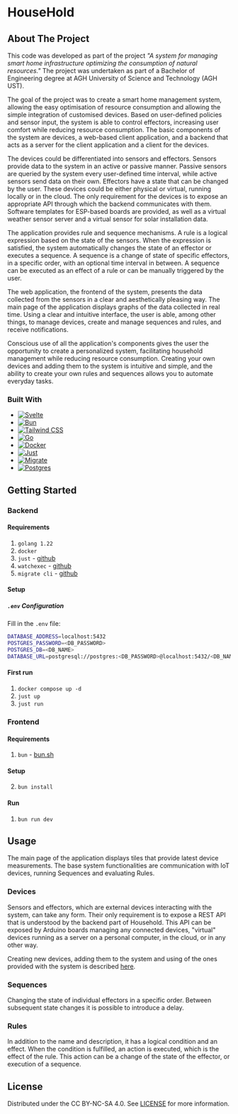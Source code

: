 # HouseHold
## About The Project
This code was developed as part of the project _"A system for managing smart home infrastructure optimizing the consumption of natural resources."_ The project was undertaken as part of a Bachelor of Engineering degree at AGH University of Science and Technology (AGH UST).

The goal of the project was to create a smart home management system, allowing the easy optimisation of resource consumption and allowing the simple integration of customised devices. Based on user-defined policies and sensor input, the system is able to control effectors, increasing user comfort while reducing resource consumption. The basic components of the system are devices, a web-based client application, and a backend that acts as a server for the client application and a client for the devices.

The devices could be differentiated into sensors and effectors. Sensors provide data to the system in an active or passive manner. Passive sensors are queried by the system every user-defined time interval, while active sensors send data on their own. Effectors have a state that can be changed by the user. These devices could be either physical or virtual, running locally or in the cloud. The only requirement for the devices is to expose an appropriate API through which the backend communicates with them. Software templates for ESP-based boards are provided, as well as a virtual weather sensor server and a virtual sensor for solar installation data.

The application provides rule and sequence mechanisms. A rule is a logical expression based on the state of the sensors. When the expression is satisfied, the system automatically changes the state of an effector or executes a sequence. A sequence is a change of state of specific effectors, in a specific order, with an optional time interval in between. A sequence can be executed as an effect of a rule or can be manually triggered by the user. 

The web application, the frontend of the system, presents the data collected from the sensors in a clear and aesthetically pleasing way. The main page of the application displays graphs of the data collected in real time. Using a clear and intuitive interface, the user is able, among other things, to manage devices, create and manage sequences and rules, and receive notifications.

Conscious use of all the application's components gives the user the opportunity to create a personalized system, facilitating household management while reducing resource consumption. Creating your own devices and adding them to the system is intuitive and simple, and the ability to create your own rules and sequences allows you to automate everyday tasks.

### Built With

* [![Svelte][Svelte.dev]][Svelte-url]
* [![Bun][Bun.dev]][Bun-url]
* [![Tailwind CSS][Tailwind.dev]][Tailwind-url]
* [![Go][Go.dev]][Go-url]
* [![Docker][Docker.dev]][Docker-url]
* [![Just][Just.dev]][Just-url]
* [![Migrate][Migrate.dev]][Migrate-url]
* [![Postgres][Postgres.dev]][Postgres-url]

## Getting Started

### Backend

#### Requirements

1. `golang 1.22`
2. `docker`
3. `just` - [github](https://github.com/casey/just)
4. `watchexec` - [github](https://github.com/watchexec/watchexec)
5. `migrate cli` - [github](https://github.com/golang-migrate/migrate)

#### Setup

##### `.env` Configuration
Fill in the `.env` file:
```bash
DATABASE_ADDRESS=localhost:5432
POSTGRES_PASSWORD=<DB_PASSWORD>
POSTGRES_DB=<DB_NAME>
DATABASE_URL=postgresql://postgres:<DB_PASSWORD>@localhost:5432/<DB_NAME>?sslmode=disable
```

#### First run
1. `docker compose up -d`
2. `just up`
3. `just run`

### Frontend
#### Requirements

1. `bun` - [bun.sh](https://bun.sh/)

#### Setup

2. `bun install`

#### Run

1. `bun run dev`

## Usage
The main page of the application displays tiles that provide latest device measurements. The base system functionalities are communication with IoT devices, running Sequences and evaluating Rules.
### Devices
Sensors and effectors, which are external devices interacting with the system, can take any form. Their only requirement is to expose a REST API that is understood by the backend part of Household. This API can be exposed by Arduino boards managing any connected devices, "virtual" devices running as a server on a personal computer, in the cloud, or in any other way.

Creating new devices, adding them to the system and using of the ones provided with the system is described [here](sensors/README.md).
### Sequences
Changing the state of individual effectors in a specific order. Between subsequent state changes it is possible to introduce a delay.
### Rules
In addition to the name and description, it has a logical condition and an effect. When the condition is
fulfilled, an action is executed, which is the effect of the rule. This action can be a change of the
state of the effector, or execution of a sequence.

## License

Distributed under the CC BY-NC-SA 4.0. See [LICENSE](LICENSE.md) for more information.

[Bun.dev]: https://img.shields.io/badge/Bun-4A4A55?style=for-the-badge&logo=bun&logoColor=ffffff
[Bun-url]: https://bun.sh/

[Tailwind.dev]: https://img.shields.io/badge/Tailwind%20CSS-4A4A55?style=for-the-badge&logo=tailwindcss&logoColor=38B2AC
[Tailwind-url]: https://tailwindcss.com/

[Go.dev]: https://img.shields.io/badge/Go-4A4A55?style=for-the-badge&logo=go&logoColor=00ADD8
[Go-url]: https://go.dev/

[Docker.dev]: https://img.shields.io/badge/Docker-4A4A55?style=for-the-badge&logo=docker&logoColor=2496ED
[Docker-url]: https://www.docker.com/

[Just.dev]: https://img.shields.io/badge/Just-4A4A55?style=for-the-badge&logo=just&logoColor=ffffff
[Just-url]: https://github.com/casey/just

[Migrate.dev]: https://img.shields.io/badge/Migrate-4A4A55?style=for-the-badge&logo=postgresql&logoColor=336791
[Migrate-url]: https://github.com/golang-migrate/migrate

[Postgres.dev]: https://img.shields.io/badge/Postgres-4A4A55?style=for-the-badge&logo=postgresql&logoColor=336791
[Postgres-url]: https://www.postgresql.org/

[Svelte.dev]: https://img.shields.io/badge/Svelte-4A4A55?style=for-the-badge&logo=svelte&logoColor=FF3E00 
[Svelte-url]: https://svelte.dev/
